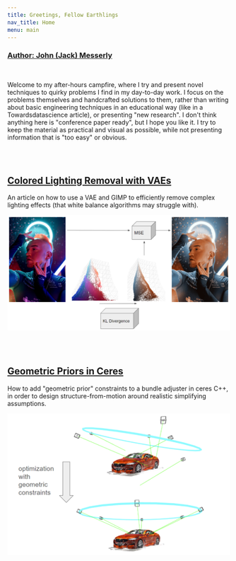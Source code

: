 ```yaml
---
title: Greetings, Fellow Earthlings
nav_title: Home
menu: main
---
```


### [Author: John (Jack) Messerly](https://www.linkedin.com/in/jack-messerly-567b9b96/)

<br>

Welcome to my after-hours campfire, where I try and present novel techniques to quirky problems I find in my day-to-day work. I focus on the problems themselves and handcrafted solutions to them, rather than writing about basic engineering techniques in an educational way (like in a Towardsdatascience article), or presenting "new research". I don't think anything here is "conference paper ready", but I hope you like it. I try to keep the material as practical and visual as possible, while not presenting information that is "too easy" or obvious.

<br>
<br>

## [Colored Lighting Removal with VAEs](https://jp-mess.github.io/vae-color-article/)

An article on how to use a VAE and GIMP to efficiently remove complex lighting effects (that white balance algorithms may struggle with).

![cie_scatter](diagrams/model2.png)

<br>
<br>

## [Geometric Priors in Ceres](https://jp-mess.github.io/relative-geometry-article/)

How to add "geometric prior" constraints to a bundle adjuster in ceres C++, in order to design structure-from-motion around realistic simplifying assumptions.

<p align="center">
  <img src="diagrams/optimization_with_geometric_constraints.png" alt="Optimization with Geometric Constraints"/>
</p>

<br>
<br>

